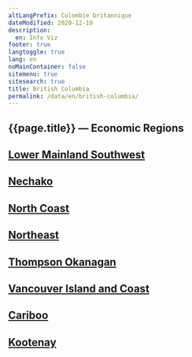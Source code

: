```yaml
---
altLangPrefix: Colombie britannique
dateModified: 2020-12-10
description:
  en: Info Viz
footer: true
langtoggle: true
lang: en
noMainContainer: false
sitemenu: true
sitesearch: true
title: British Columbia
permalink: /data/en/british-columbia/
---
```




<h2>{{page.title}} — Economic Regions</h2>

<section>
    <div class="container">
       <a href="http://127.0.0.1:4000/economic-region-indicators/lower-mainland-southwest.html"><h2>Lower Mainland Southwest</h2></a>
       <a href="http://127.0.0.1:4000/economic-region-indicators/nechako.html"><h2>Nechako</h2></a>
       <a href="http://127.0.0.1:4000/economic-region-indicators/north-coast.html"><h2>North Coast</h2></a>
       <a href="http://127.0.0.1:4000/economic-region-indicators/northeast.html"><h2>Northeast</h2></a>
       <a href="http://127.0.0.1:4000/economic-region-indicators/thompson-okanagan.html"><h2>Thompson Okanagan</h2></a>
       <a href="http://127.0.0.1:4000/economic-region-indicators/vancouver-island-and-coast.html"><h2>Vancouver Island and Coast</h2></a>
       <a href="http://127.0.0.1:4000/economic-region-indicators/cariboo.html"><h2>Cariboo</h2></a>
       <a href="http://127.0.0.1:4000/economic-region-indicators/kootenay.html"><h2>Kootenay</h2></a>
    </div>
</section>

<!-- <h2>{{ page.description.en }}</h2> -->

<!-- <ul>
  {% for page in site.pages %}
  {% if page.path contains 'en/data' %}
    <li>
      <a href="{{ site.baseurl }}{{ page.url }}">{{ page.contentTitle.en }}</a>
    </li>
    {% endif %}
  {% endfor %}
</ul>
 -->
